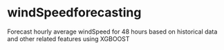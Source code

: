 # windSpeedforecasting
Forecast hourly average windSpeed for 48 hours based on historical data and other related features using XGBOOST
